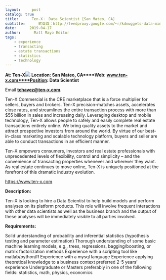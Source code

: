 ```yaml
---
layout:     post
catalog: true
title:      Ten-X： Data Scientist [San Mateo, CA]
subtitle:      转载自：http://feedproxy.google.com/~r/kdnuggets-data-mining-analytics/~3/gsJ4_lTq17g/04-17-ten-x-data-scientist.html
date:      2019-04-17
author:      Matt Mayo Editor
tags:
    - experience
    - transacting
    - estate transactions
    - statistics
    - technology
---
```


**At: Ten-X**![](https://pbs.twimg.com/profile_images/671785896958562304/1IY0G42-_400x400.jpg)
**Location: San Mateo, CA****Web: www.ten-x.com****Position: Data Scientist**

Email **tchavez@ten-x.com**.

Ten-X Commercial is the CRE marketplace that is a force multiplier for sellers, buyers and brokers. Ten-X precision-matches assets, accelerates close rates, and streamlines the entire transaction process with more than $55 billion in sales and increasing daily. Leveraging desktop and mobile technology, Ten-X allows people to safely and easily complete real estate transactions entirely online. We bring quality assets to the market and attract prospective investors from around the world. By virtue of our best-in-class marketing and scalable technology platform, buyers and seller are able to conduct transactions in an efficient manner.

Ten-X empowers consumers, investors and real estate professionals with unprecedented levels of flexibility, control and simplicity – and the convenience of transacting properties whenever and wherever they want. As real estate continues to move online, Ten-X is uniquely positioned at the forefront of this dramatic industry evolution. 

https://www.ten-x.com

**Description:**

Ten-X is looking to hire a Data Scientist to help build models and perform analyses on its platform products. This role will involve frequent interactions with other data scientists as well as the business branch and the output of these analyses will be immediately visible to all parties involved.

**Requirements:**

Solid understanding of probability and inferential statistics (hypothesis testing and parameter estimation)
Thorough understanding of some basic machine learning models, e.g., trees, regressions, bagging/boosting, or matrix factorization methods
Experience with a scripting tool like matlab/python/R
Experience with a mysql language
Experience applying theoretical knowledge to a business context preferred
2-5 years’ experience
Undergraduate or Masters preferably in one of the following fields: statistics, math, physics, economics
